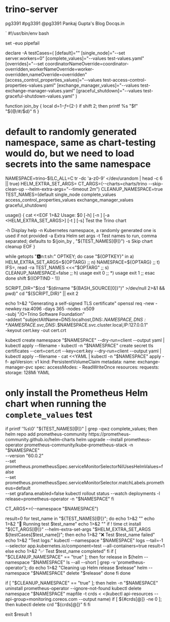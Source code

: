 # trino-server

pg3391 
#pg3391
@pg3391 
Pankaj Gupta's Blog Docqs.in

`
#!/usr/bin/env bash

set -euo pipefail

declare -A testCases=(
    [default]=""
    [single_node]="--set server.workers=0"
    [complete_values]="--values test-values.yaml"
    [overrides]="--set coordinatorNameOverride=coordinator-overridden,workerNameOverride=worker-overridden,nameOverride=overridden"
    [access_control_properties_values]="--values test-access-control-properties-values.yaml"
    [exchange_manager_values]="--values test-exchange-manager-values.yaml"
    [graceful_shutdown]="--values test-graceful-shutdown-values.yaml"
)

function join_by {
    local d=${1-} f=${2-}
    if shift 2; then
        printf %s "$f" "${@/#/$d}"
    fi
}

# default to randomly generated namespace, same as chart-testing would do, but we need to load secrets into the same namespace
NAMESPACE=trino-$(LC_ALL=C tr -dc 'a-z0-9' </dev/urandom | head -c 6 || true)
HELM_EXTRA_SET_ARGS=
CT_ARGS=(--charts=charts/trino --skip-clean-up --helm-extra-args="--timeout 2m")
CLEANUP_NAMESPACE=true
TEST_NAMES=(default single_node complete_values access_control_properties_values exchange_manager_values graceful_shutdown)

usage() {
    cat <<EOF 1>&2
Usage: $0 [-h] [-n <NAMESPACE>] [-a <HELM_EXTRA_SET_ARGS>] [-t <TESTS>] [-s]
Test the Trino chart

-h       Display help
-n       Kubernetes namespace, a randomly generated one is used if not provided
-a       Extra Helm set args
-t       Test names to run, comma separated; defaults to $(join_by , "${TEST_NAMES[@]}")
-s       Skip chart cleanup
EOF
}

while getopts ":a:n:t:sh:" OPTKEY; do
    case "${OPTKEY}" in
        a)
            HELM_EXTRA_SET_ARGS=${OPTARG}
            ;;
        n)
            NAMESPACE=${OPTARG}
            ;;
        t)
            IFS=, read -ra TEST_NAMES <<<"$OPTARG"
            ;;
        s)
            CLEANUP_NAMESPACE=false
            ;;
        h)
            usage
            exit 0
            ;;
        *)
            usage
            exit 1
            ;;
    esac
done
shift $((OPTIND - 1))

SCRIPT_DIR="$(cd "$(dirname "${BASH_SOURCE[0]}")" >/dev/null 2>&1 && pwd)"
cd "${SCRIPT_DIR}" || exit 2

echo 1>&2 "Generating a self-signed TLS certificate"
openssl req -new -newkey rsa:4096 -days 365 -nodes -x509 \
    -subj "/O=Trino Software Foundation" \
    -addext "subjectAltName=DNS:localhost,DNS:*.$NAMESPACE,DNS:*.$NAMESPACE.svc,DNS:*.$NAMESPACE.svc.cluster.local,IP:127.0.0.1" \
    -keyout cert.key -out cert.crt

kubectl create namespace "$NAMESPACE" --dry-run=client --output yaml | kubectl apply --filename -
kubectl -n "$NAMESPACE" create secret tls certificates --cert=cert.crt --key=cert.key --dry-run=client --output yaml | kubectl apply --filename -
cat <<YAML | kubectl -n "$NAMESPACE" apply -f-
apiVersion: v1
kind: PersistentVolumeClaim
metadata:
  name: exchange-manager-pvc
spec:
  accessModes:
    - ReadWriteOnce
  resources:
    requests:
      storage: 128Mi
YAML

# only install the Prometheus Helm chart when running the `complete_values` test
if printf '%s\0' "${TEST_NAMES[@]}" | grep -qwz complete_values; then
    helm repo add prometheus-community https://prometheus-community.github.io/helm-charts
    helm upgrade --install prometheus-operator prometheus-community/kube-prometheus-stack -n "$NAMESPACE" \
        --version "60.0.2" \
        --set prometheus.prometheusSpec.serviceMonitorSelectorNilUsesHelmValues=false \
        --set prometheus.prometheusSpec.serviceMonitorSelector.matchLabels.prometheus=default \
        --set grafana.enabled=false
    kubectl rollout status --watch deployments -l release=prometheus-operator -n "$NAMESPACE"
fi

CT_ARGS+=(--namespace "$NAMESPACE")

result=0
for test_name in "${TEST_NAMES[@]}"; do
    echo 1>&2 ""
    echo 1>&2 "🧪 Running test $test_name"
    echo 1>&2 ""
    if ! time ct install "${CT_ARGS[@]}" --helm-extra-set-args "$HELM_EXTRA_SET_ARGS ${testCases[$test_name]}"; then
        echo 1>&2 "❌ Test $test_name failed"
        echo 1>&2 "Test logs:"
        kubectl --namespace "$NAMESPACE" logs --tail=-1 --selector app.kubernetes.io/component=test --all-containers=true
        result=1
    else
        echo 1>&2 "✅ Test $test_name completed"
    fi
    if [ "$CLEANUP_NAMESPACE" == "true" ]; then
        for release in $(helm --namespace "$NAMESPACE" ls --all --short | grep -v 'prometheus-operator'); do
            echo 1>&2 "Cleaning up Helm release $release"
            helm --namespace "$NAMESPACE" delete "$release"
        done
    fi
done

if [ "$CLEANUP_NAMESPACE" == "true" ]; then
    helm -n "$NAMESPACE" uninstall prometheus-operator --ignore-not-found
    kubectl delete namespace "$NAMESPACE"
    mapfile -t crds < <(kubectl api-resources --api-group=monitoring.coreos.com --output name)
    if [ ${#crds[@]} -ne 0 ]; then
        kubectl delete crd "${crds[@]}"
    fi
fi

exit $result
1
